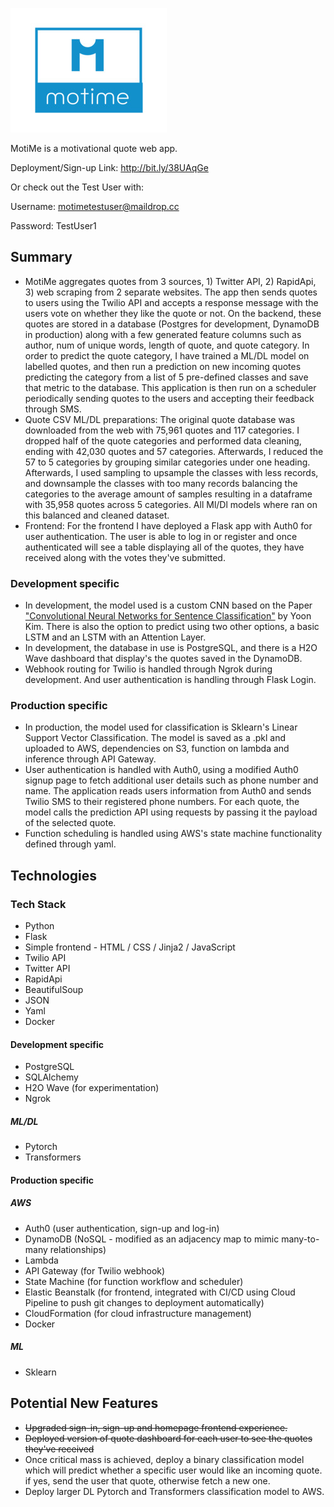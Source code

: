 ![MotiMe App](data/assets/moti_me_logo.jpg)

MotiMe is a motivational quote web app.

Deployment/Sign-up Link: http://bit.ly/38UAqGe

Or check out the Test User with:

Username: motimetestuser@maildrop.cc

Password: TestUser1

## Summary

- MotiMe aggregates quotes from 3 sources, 1) Twitter API, 2) RapidApi, 3) web scraping from 2 separate websites. The app then sends quotes to users using the Twilio API and accepts a response message with the users vote on whether they like the quote or not. On the backend, these quotes are stored in a database (Postgres for development, DynamoDB in production) along with a few generated feature columns such as author, num of unique words, length of quote, and quote category. In order to predict the quote category, I have trained a ML/DL model on labelled quotes, and then run a prediction on new incoming quotes predicting the category from a list of 5 pre-defined classes and save that metric to the database. This application is then run on a scheduler periodically sending quotes to the users and accepting their feedback through SMS.
- Quote CSV ML/DL preparations: The original quote database was downloaded from the web with 75,961 quotes and 117 categories. I dropped half of the quote categories and performed data cleaning, ending with 42,030 quotes and 57 categories. Afterwards, I reduced the 57 to 5 categories by grouping similar categories under one heading. Afterwards, I used sampling to upsample the classes with less records, and downsample the classes with too many records balancing the categories to the average amount of samples resulting in a dataframe with 35,958 quotes across 5 categories. All Ml/Dl models where ran on this balanced and cleaned dataset.
- Frontend: For the frontend I have deployed a Flask app with Auth0 for user authentication. The user is able to log in or register and once authenticated will see a table displaying all of the quotes, they have received along with the votes they've submitted.

### Development specific  

- In development, the model used is a custom CNN based on the Paper ["Convolutional Neural Networks for Sentence Classification"](https://arxiv.org/abs/1408.5882) by Yoon Kim. There is also the option to predict using two other options, a basic LSTM and an LSTM with an Attention Layer.
- In development, the database in use is PostgreSQL, and there is a H2O Wave dashboard that display's the quotes saved in the DynamoDB.
- Webhook routing for Twilio is handled through Ngrok during development. And user authentication is handling through Flask Login.  

### Production specific

- In production, the model used for classification is Sklearn's Linear Support Vector Classification. The model is saved as a .pkl and uploaded to AWS, dependencies on S3, function on lambda and inference through API Gateway.
- User authentication is handled with Auth0, using a modified Auth0 signup page to fetch additional user details such as phone number and name. The application reads users information from Auth0 and sends Twilio SMS to their registered phone numbers. For each quote, the model calls the prediction API using requests by passing it the payload of the selected quote.
- Function scheduling is handled using AWS's state machine functionality defined through yaml.

## Technologies

### Tech Stack

- Python
- Flask
- Simple frontend - HTML / CSS / Jinja2 / JavaScript
- Twilio API
- Twitter API
- RapidApi
- BeautifulSoup
- JSON
- Yaml
- Docker

#### Development specific
- PostgreSQL
- SQLAlchemy
- H2O Wave (for experimentation)
- Ngrok

##### ML/DL
- Pytorch
- Transformers

#### Production specific

##### AWS

- Auth0 (user authentication, sign-up and log-in)
- DynamoDB (NoSQL - modified as an adjacency map to mimic many-to-many relationships)
- Lambda
- API Gateway (for Twilio webhook)
- State Machine (for function workflow and scheduler)
- Elastic Beanstalk (for frontend, integrated with CI/CD using Cloud Pipeline to push git changes to deployment automatically)
- CloudFormation (for cloud infrastructure management)
- Docker

##### ML

- Sklearn

## Potential New Features

- ~~Upgraded sign-in, sign-up and homepage frontend experience.~~
- ~~Deployed version of quote dashboard for each user to see the quotes they've received~~
- Once critical mass is achieved, deploy a binary classification model which will predict whether a specific user would like an incoming quote. if yes, send the user that quote, otherwise fetch a new one.
- Deploy larger DL Pytorch and Transformers classification model to AWS.
